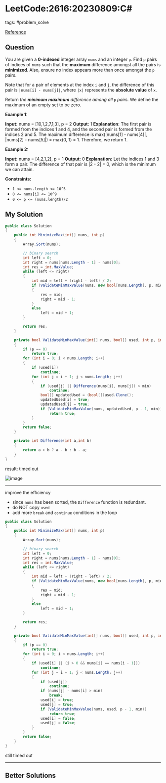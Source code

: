 # LeetCode:2616:20230809:C\#

tags: #problem_solve

[Reference](https://leetcode.com/problems/minimize-the-maximum-difference-of-pairs/)

## Question

You are given a **0-indexed** integer array `nums` and an integer `p`. Find `p` pairs of indices of `nums` such that the **maximum** difference amongst all the pairs is **minimized**. Also, ensure no index appears more than once amongst the `p` pairs.

Note that for a pair of elements at the index `i` and `j`, the difference of this pair is `|nums[i] - nums[j]|`, where `|x|` represents the **absolute** **value** of `x`.

Return _the **minimum** **maximum** difference among all_ `p` _pairs._ We define the maximum of an empty set to be zero.

**Example 1:**

**Input:** nums = [10,1,2,7,1,3], p = 2
**Output:** 1
**Explanation:** The first pair is formed from the indices 1 and 4, and the second pair is formed from the indices 2 and 5.
The maximum difference is max(|nums[1] - nums[4]|, |nums[2] - nums[5]|) = max(0, 1) = 1. Therefore, we return 1.

**Example 2:**

**Input:** nums = [4,2,1,2], p = 1
**Output:** 0
**Explanation:** Let the indices 1 and 3 form a pair. The difference of that pair is |2 - 2| = 0, which is the minimum we can attain.

**Constraints:**

- `1 <= nums.length <= 10^5`
- `0 <= nums[i] <= 10^9`
- `0 <= p <= (nums.length)/2`

## My Solution

```C#
public class Solution
{
    public int MinimizeMax(int[] nums, int p)
    {
        Array.Sort(nums);

        // binary search
        int left = 0;
        int right = nums[nums.Length - 1] - nums[0];
        int res = int.MaxValue;
        while (left <= right)
        {
            int mid = left + (right - left) / 2;
            if (ValidateMinMaxValue(nums, new bool[nums.Length], p, mid))
            {
                res = mid;
                right = mid - 1;
            }
            else
                left = mid + 1;
        }

        return res;
    }

    private bool ValidateMinMaxValue(int[] nums, bool[] used, int p, int min)
    {
        if (p == 0)
            return true;
        for (int i = 0; i < nums.Length; i++)
        {
            if (used[i])
                continue;
            for (int j = i + 1; j < nums.Length; j++)
            {
                if (used[j] || Difference(nums[i], nums[j]) > min)
                    continue;
                bool[] updatedUsed = (bool[])used.Clone();
                updatedUsed[i] = true;
                updatedUsed[j] = true;
                if (ValidateMinMaxValue(nums, updatedUsed, p - 1, min))
                    return true;
            }
        }
        return false;
    }

    private int Difference(int a,int b)
    {
        return a > b ? a - b : b - a;
    }
}
```

result: timed out

![image](https://i.imgur.com/QkSMrPH.png)

---

improve the efficiency

- since `nums` has been sorted, the `Difference` function is redundant.
- do NOT copy `used`
- add more `break` and `continue` conditions in the loop

```c#
public class Solution
{
    public int MinimizeMax(int[] nums, int p)
    {
        Array.Sort(nums);

        // binary search
        int left = 0;
        int right = nums[nums.Length - 1] - nums[0];
        int res = int.MaxValue;
        while (left <= right)
        {
            int mid = left + (right - left) / 2;
            if (ValidateMinMaxValue(nums, new bool[nums.Length], p, mid))
            {
                res = mid;
                right = mid - 1;
            }
            else
                left = mid + 1;
        }

        return res;
    }

    private bool ValidateMinMaxValue(int[] nums, bool[] used, int p, int min)
    {
        if (p == 0)
            return true;
        for (int i = 0; i < nums.Length; i++)
        {
            if (used[i] || (i > 0 && nums[i] == nums[i - 1]))
                continue;
            for (int j = i + 1; j < nums.Length; j++)
            {
                if (used[j])
                    continue;
                if (nums[j] - nums[i] > min)
                    break;
                used[i] = true;
                used[j] = true;
                if (ValidateMinMaxValue(nums, used, p - 1, min))
                    return true;
                used[i] = false;
                used[j] = false;
            }
        }
        return false;
    }
}
```

still timed out

---

## Better Solutions
